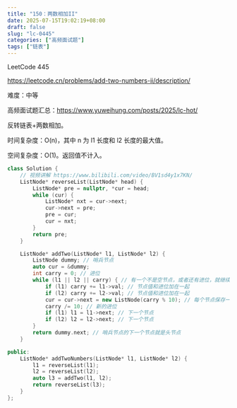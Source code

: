 ```yaml
---
title: "150：两数相加II"
date: 2025-07-15T19:02:19+08:00
draft: false
slug: "lc-0445"
categories: ["高频面试题"]
tags: ["链表"]
---
```


LeetCode 445

https://leetcode.cn/problems/add-two-numbers-ii/description/

难度：中等

高频面试题汇总：https://www.yuweihung.com/posts/2025/lc-hot/

反转链表+两数相加。

时间复杂度：O(n)，其中 n 为 l1 长度和 l2 长度的最大值。

空间复杂度：O(1)。返回值不计入。

<!--more-->

```cpp
class Solution {
    // 视频讲解 https://www.bilibili.com/video/BV1sd4y1x7KN/
    ListNode* reverseList(ListNode* head) {
        ListNode* pre = nullptr, *cur = head;
        while (cur) {
            ListNode* nxt = cur->next;
            cur->next = pre;
            pre = cur;
            cur = nxt;
        }
        return pre;
    }

    ListNode* addTwo(ListNode* l1, ListNode* l2) {
        ListNode dummy; // 哨兵节点
        auto cur = &dummy;
        int carry = 0; // 进位
        while (l1 || l2 || carry) { // 有一个不是空节点，或者还有进位，就继续迭代
            if (l1) carry += l1->val; // 节点值和进位加在一起
            if (l2) carry += l2->val; // 节点值和进位加在一起
            cur = cur->next = new ListNode(carry % 10); // 每个节点保存一个数位
            carry /= 10; // 新的进位
            if (l1) l1 = l1->next; // 下一个节点
            if (l2) l2 = l2->next; // 下一个节点
        }
        return dummy.next; // 哨兵节点的下一个节点就是头节点
    }

public:
    ListNode* addTwoNumbers(ListNode* l1, ListNode* l2) {
        l1 = reverseList(l1);
        l2 = reverseList(l2);
        auto l3 = addTwo(l1, l2);
        return reverseList(l3);
    }
};
```
